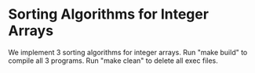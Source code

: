 # Sorting Algorithms for Integer Arrays
We implement 3 sorting algorithms for integer arrays.
Run "make build" to compile all 3 programs. Run "make clean" to delete all exec files.
